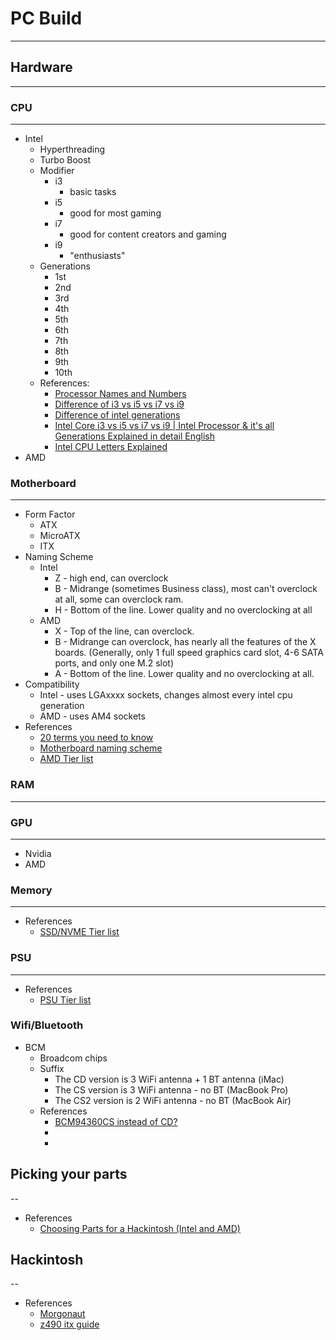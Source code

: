 # PC Build
---

## Hardware
---

### CPU
---
* Intel
    * Hyperthreading
    * Turbo Boost
    * Modifier
        * i3
            * basic tasks
        * i5
            * good for most gaming
        * i7
            * good for content creators and gaming
        * i9
            * "enthusiasts"
    * Generations
        * 1st
        * 2nd
        * 3rd
        * 4th
        * 5th
        * 6th
        * 7th
        * 8th
        * 9th
        * 10th
    * References:
        * [Processor Names and Numbers](https://www.intel.com/content/www/us/en/processors/processor-numbers.html)
        * [Difference of i3 vs i5 vs i7 vs i9](https://www.pcguide.com/tips/intel-core-i3-vs-i5-vs-i7-vs-i9/)
        * [Difference of intel generations](https://www.youtube.com/watch?v=UDnLSro0DSY)
        * [Intel Core i3 vs i5 vs i7 vs i9 | Intel Processor & it's all Generations Explained in detail English](https://www.youtube.com/watch?v=UDnLSro0DSY)
        * [Intel CPU Letters Explained](https://www.youtube.com/watch?v=4a9DBU4sROA)
* AMD

### Motherboard
---
* Form Factor
    * ATX
    * MicroATX
    * ITX
* Naming Scheme
    * Intel
        * Z - high end, can overclock
        * B - Midrange (sometimes Business class), most can't overclock at all, some can overclock ram.
        * H - Bottom of the line. Lower quality and no overclocking at all
    * AMD
        * X - Top of the line, can overclock.
        * B - Midrange can overclock, has nearly all the features of the X boards. (Generally, only 1 full speed graphics card slot, 4-6 SATA ports, and only one M.2 slot)
        * A - Bottom of the line. Lower quality and no overclocking at all.
* Compatibility
    * Intel - uses LGAxxxx sockets, changes almost every intel cpu generation
    * AMD - uses AM4 sockets
* References
    * [20 terms you need to know](https://sea.pcmag.com/microsoft-windows-10/21303/buying-a-motherboard-20-terms-you-need-to-know)
    * [Motherboard naming scheme](https://www.reddit.com/r/buildapc/comments/afvaeg/motherboard_naming_scheme/)
    * [AMD Tier list](https://docs.google.com/spreadsheets/d/1d9_E3h8bLp-TXr-0zTJFqqVxdCR9daIVNyMatydkpFA/edit#gid=611478281)

### RAM
---

### GPU
---
* Nvidia
* AMD

### Memory
---
* References
    * [SSD/NVME Tier list](https://linustechtips.com/topic/1092033-ssd-tier-list/)

### PSU
---
* References
    * [PSU Tier list](https://linustechtips.com/topic/1116640-psucultists-psu-tier-list/)

### Wifi/Bluetooth
* BCM
    * Broadcom chips
    * Suffix
        * The CD version is 3 WiFi antenna + 1 BT antenna (iMac)
        * The CS version is 3 WiFi antenna - no BT (MacBook Pro)
        * The CS2 version is 2 WiFi antenna - no BT (MacBook Air)
    * References
        * [BCM94360CS instead of CD?](https://www.tonymacx86.com/threads/bcm94360cs-instead-of-cd.189383/)
        * [](https://www.reddit.com/r/hackintosh/wiki/faq)
        * [](https://github.com/dortania/Wireless-Buyers-Guide/blob/master/types-of-wireless-card/pcie.md)

## Picking your parts
--
* References
    * [Choosing Parts for a Hackintosh (Intel and AMD)](https://www.youtube.com/watch?v=53uKldnRwq8)

## Hackintosh
--
* References
    * [Morgonaut](https://www.morgonaut.cloud/)
    * [z490 itx guide](https://www.reddit.com/r/hackintosh/comments/i3pega/z490_itx_guide/)

